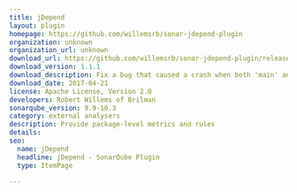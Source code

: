 ```yaml
---
title: jDepend
layout: plugin
homepage: https://github.com/willemsrb/sonar-jdepend-plugin
organization: unknown
organization_url: unknown
download_url: https://github.com/willemsrb/sonar-jdepend-plugin/releases/download/sonar-jdepend-plugin-1.1.1/sonar-jdepend-plugin-1.1.1.jar
download_version: 1.1.1
download_description: Fix a bug that caused a crash when both 'main' and 'test' packages had a package-info.java
download_date: 2017-04-21
license: Apache License, Version 2.0
developers: Robert Willems of Brilman
sonarqube_version: 9.9-10.3
category: external analysers
description: Provide package-level metrics and rules
details: 
seo:
  name: jDepend
  headline: jDepend - SonarQube Plugin
  type: ItemPage

---
```


